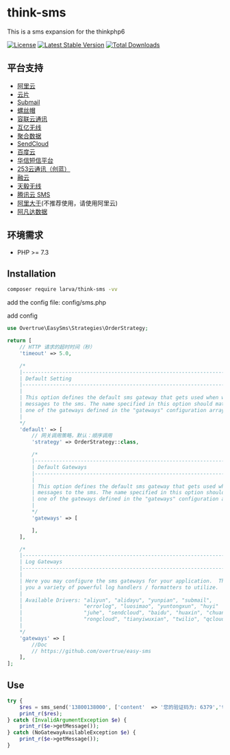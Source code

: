 # think-sms

This is a sms expansion for the thinkphp6

[![License](https://poser.pugx.org/larva/think-sms/license.svg)](https://packagist.org/packages/larva/think-sms)
[![Latest Stable Version](https://poser.pugx.org/larva/think-sms/v/stable.png)](https://packagist.org/packages/larva/think-sms)
[![Total Downloads](https://poser.pugx.org/larva/think-sms/downloads.png)](https://packagist.org/packages/larva/think-sms)

## 平台支持

- [阿里云](https://www.aliyun.com/)
- [云片](https://www.yunpian.com)
- [Submail](https://www.mysubmail.com)
- [螺丝帽](https://luosimao.com/)
- [容联云通讯](http://www.yuntongxun.com)
- [互亿无线](http://www.ihuyi.com)
- [聚合数据](https://www.juhe.cn)
- [SendCloud](http://www.sendcloud.net/)
- [百度云](https://cloud.baidu.com/)
- [华信短信平台](http://www.ipyy.com/)
- [253云通讯（创蓝）](https://www.253.com/)
- [融云](http://www.rongcloud.cn)
- [天毅无线](http://www.85hu.com/)
- [腾讯云 SMS](https://cloud.tencent.com/product/sms)
- [阿里大于](https://www.alidayu.com/)(不推荐使用，请使用阿里云)
- [阿凡达数据](http://www.avatardata.cn/)

## 环境需求

- PHP >= 7.3

## Installation

```bash
composer require larva/think-sms -vv
```

add the config file: config/sms.php

add config

```php
use Overtrue\EasySms\Strategies\OrderStrategy;

return [
    // HTTP 请求的超时时间（秒）
    'timeout' => 5.0,

    /*
    |--------------------------------------------------------------------------
    | Default Setting
    |--------------------------------------------------------------------------
    |
    | This option defines the default sms gateway that gets used when writing
    | messages to the sms. The name specified in this option should match
    | one of the gateways defined in the "gateways" configuration array.
    |
    */
    'default' => [
        // 网关调用策略，默认：顺序调用
        'strategy' => OrderStrategy::class,

        /*
        |--------------------------------------------------------------------------
        | Default Gateways
        |--------------------------------------------------------------------------
        |
        | This option defines the default sms gateway that gets used when writing
        | messages to the sms. The name specified in this option should match
        | one of the gateways defined in the "gateways" configuration array.
        |
        */
        'gateways' => [

        ],
    ],

    /*
    |--------------------------------------------------------------------------
    | Log Gateways
    |--------------------------------------------------------------------------
    |
    | Here you may configure the sms gateways for your application.  This gives
    | you a variety of powerful log handlers / formatters to utilize.
    |
    | Available Drivers: "aliyun", "alidayu", "yunpian", "submail",
    |                    "errorlog", "luosimao", "yuntongxun", "huyi"
    |                    "juhe", "sendcloud", "baidu", "huaxin", "chuanglan"
    |                    "rongcloud", "tianyiwuxian", "twilio", "qcloud", "avatardata"
    |
    */
    'gateways' => [
        //Doc
        // https://github.com/overtrue/easy-sms
    ],
];
```


## Use

```php
try {
    $res = sms_send('13800138000', ['content'  => '您的验证码为: 6379','template' => '259734', 'data' => [6379]]);
    print_r($res);
} catch (InvalidArgumentException $e) {
    print_r($e->getMessage());
} catch (NoGatewayAvailableException $e) {
    print_r($e->getMessage());
}
```

